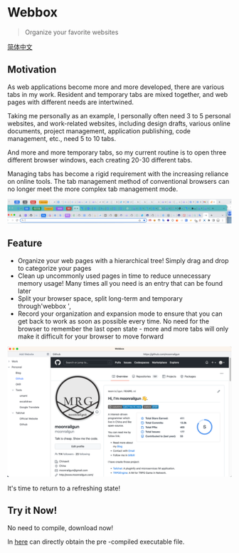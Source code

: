 # Webbox

> Organize your favorite websites

[简体中文](./README.zh.md)

## Motivation

As web applications become more and more developed, there are various tabs in my work. Resident and temporary tabs are mixed together, and web pages with different needs are intertwined.

Taking me personally as an example, I personally often need 3 to 5 personal websites, and work-related websites, including design drafts, various online documents, project management, application publishing, code management, etc., need 5 to 10 tabs.

And more and more temporary tabs, so my current routine is to open three different browser windows, each creating 20-30 different tabs.

Managing tabs has become a rigid requirement with the increasing reliance on online tools. The tab management method of conventional browsers can no longer meet the more complex tab management mode.

![](./docs/terrible-tabs.png)

## Feature

- Organize your web pages with a hierarchical tree! Simply drag and drop to categorize your pages
- Clean up uncommonly used pages in time to reduce unnecessary memory usage! Many times all you need is an entry that can be found later
- Split your browser space, split long-term and temporary through'webbox ',
- Record your organization and expansion mode to ensure that you can get back to work as soon as possible every time. No need for the browser to remember the last open state - more and more tabs will only make it difficult for your browser to move forward

![](./docs/webbox.png)

It's time to return to a refreshing state!

## Try it Now!

No need to compile, download now!

In [here](https://github.com/msgbyte/webbox/releases) can directly obtain the pre -compiled executable file.
